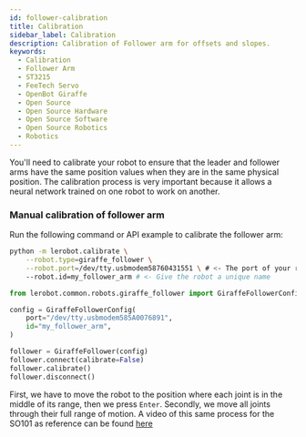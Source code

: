 ```yaml
---
id: follower-calibration
title: Calibration
sidebar_label: Calibration
description: Calibration of Follower arm for offsets and slopes.
keywords:
  - Calibration
  - Follower Arm
  - ST3215
  - FeeTech Servo
  - OpenBot Giraffe
  - Open Source
  - Open Source Hardware
  - Open Source Software
  - Open Source Robotics
  - Robotics
---
```


<!-- @format -->

You'll need to calibrate your robot to ensure that the leader and follower arms have the same position values when they are in the same physical position.
The calibration process is very important because it allows a neural network trained on one robot to work on another.

### Manual calibration of follower arm

Run the following command or API example to calibrate the follower arm:

<hfoptions id="calibrate_follower">
<hfoption id="Command">

```bash
python -m lerobot.calibrate \
    --robot.type=giraffe_follower \
    --robot.port=/dev/tty.usbmodem58760431551 \ # <- The port of your robot
    --robot.id=my_follower_arm # <- Give the robot a unique name
```

</hfoption>
<hfoption id="API example">

```python
from lerobot.common.robots.giraffe_follower import GiraffeFollowerConfig, GiraffeFollower

config = GiraffeFollowerConfig(
    port="/dev/tty.usbmodem585A0076891",
    id="my_follower_arm",
)

follower = GiraffeFollower(config)
follower.connect(calibrate=False)
follower.calibrate()
follower.disconnect()
```

</hfoption>
</hfoptions>

First, we have to move the robot to the position where each joint is in the middle of its range, then we press `Enter`. Secondly, we move all joints through their full range of motion. A video of this same process for the SO101 as reference can be found [here](https://huggingface.co/docs/lerobot/en/so101#calibration-video)
